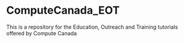 # ComputeCanada_EOT
This is a repository for the Education, Outreach and Training tutorials offered by Compute Canada
